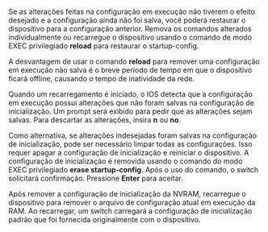 
Se as alterações feitas na configuração em execução não tiverem o efeito desejado e a configuração ainda não foi salva, você poderá restaurar o dispositivo para a configuração anterior. Remova os comandos alterados individualmente ou recarregue o dispositivo usando o comando de modo EXEC privilegiado **reload** para restaurar o startup-config.

A desvantagem de usar o comando **reload** para remover uma configuração em execução não salva é o breve período de tempo em que o dispositivo ficará offline, causando o tempo de inatividade da rede.

Quando um recarregamento é iniciado, o IOS detecta que a configuração em execução possui alterações que não foram salvas na configuração de inicialização. Um prompt será exibido para pedir que as alterações sejam salvas. Para descartar as alterações, insira **n** ou **no**.

Como alternativa, se alterações indesejadas foram salvas na configuração de inicialização, pode ser necessário limpar todas as configurações. Isso requer apagar a configuração de inicialização e reiniciar o dispositivo. A configuração de inicialização é removida usando o comando do modo EXEC privilegiado **erase startup-config**. Após o uso do comando, o switch solicitará confirmação. Pressione **Enter** para aceitar.

Após remover a configuração de inicialização da NVRAM, recarregue o dispositivo para remover o arquivo de configuração atual em execução da RAM. Ao recarregar, um switch carregará a configuração de inicialização padrão que foi fornecida originalmente com o dispositivo.